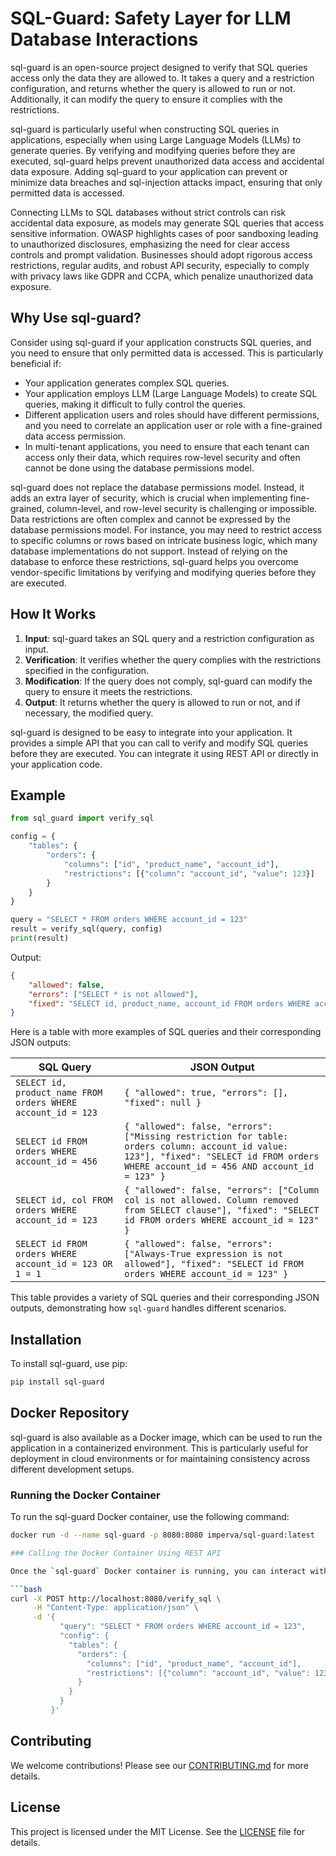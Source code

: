# SQL-Guard: Safety Layer for LLM Database Interactions

sql-guard is an open-source project designed to verify that SQL queries access only the data they are allowed to. It takes a query and a restriction configuration, and returns whether the query is allowed to run or not. Additionally, it can modify the query to ensure it complies with the restrictions.

sql-guard is particularly useful when constructing SQL queries in applications, especially when using Large Language Models (LLMs) to generate queries. By verifying and modifying queries before they are executed, sql-guard helps prevent unauthorized data access and accidental data exposure. Adding sql-guard to your application can prevent or minimize data breaches and sql-injection attacks impact, ensuring that only permitted data is accessed. 

Connecting LLMs to SQL databases without strict controls can risk accidental data exposure, as models may generate SQL queries that access sensitive information. OWASP highlights cases of poor sandboxing leading to unauthorized disclosures, emphasizing the need for clear access controls and prompt validation. Businesses should adopt rigorous access restrictions, regular audits, and robust API security, especially to comply with privacy laws like GDPR and CCPA, which penalize unauthorized data exposure.

## Why Use sql-guard?

Consider using sql-guard if your application constructs SQL queries, and you need to ensure that only permitted data is accessed. This is particularly beneficial if:
- Your application generates complex SQL queries.
- Your application employs LLM (Large Language Models) to create SQL queries, making it difficult to fully control the queries.
- Different application users and roles should have different permissions, and you need to correlate an application user or role with a fine-grained data access permission.
- In multi-tenant applications, you need to ensure that each tenant can access only their data, which requires row-level security and often cannot be done using the database permissions model.

sql-guard does not replace the database permissions model. Instead, it adds an extra layer of security, which is crucial when implementing fine-grained, column-level, and row-level security is challenging or impossible. 
Data restrictions are often complex and cannot be expressed by the database permissions model. For instance, you may need to restrict access to specific columns or rows based on intricate business logic, which many database implementations do not support. Instead of relying on the database to enforce these restrictions, sql-guard helps you overcome vendor-specific limitations by verifying and modifying queries before they are executed.

## How It Works

1. **Input**: sql-guard takes an SQL query and a restriction configuration as input.
2. **Verification**: It verifies whether the query complies with the restrictions specified in the configuration.
3. **Modification**: If the query does not comply, sql-guard can modify the query to ensure it meets the restrictions.
4. **Output**: It returns whether the query is allowed to run or not, and if necessary, the modified query.

sql-guard is designed to be easy to integrate into your application. It provides a simple API that you can call to verify and modify SQL queries before they are executed. You can integrate it using REST API or directly in your application code. 

## Example

```python
from sql_guard import verify_sql

config = {
    "tables": {
        "orders": {
            "columns": ["id", "product_name", "account_id"],
            "restrictions": [{"column": "account_id", "value": 123}]
        }
    }           
}

query = "SELECT * FROM orders WHERE account_id = 123"
result = verify_sql(query, config)
print(result)
```
Output:
```json
{
    "allowed": false,
    "errors": ["SELECT * is not allowed"],
    "fixed": "SELECT id, product_name, account_id FROM orders WHERE account_id = 123"
}
```
Here is a table with more examples of SQL queries and their corresponding JSON outputs:

| SQL Query                                                    | JSON Output                                                                                                                                                                                  |
|--------------------------------------------------------------|----------------------------------------------------------------------------------------------------------------------------------------------------------------------------------------------|
| `SELECT id, product_name FROM orders WHERE account_id = 123` | ```{ "allowed": true, "errors": [], "fixed": null } ```                                                                                                                                      |
| `SELECT id FROM orders WHERE account_id = 456`               | ```{ "allowed": false, "errors": ["Missing restriction for table: orders column: account_id value: 123"], "fixed": "SELECT id FROM orders WHERE account_id = 456 AND account_id = 123" } ``` |
| `SELECT id, col FROM orders WHERE account_id = 123`          | ```{ "allowed": false, "errors": ["Column col is not allowed. Column removed from SELECT clause"], "fixed": "SELECT id FROM orders WHERE account_id = 123" } ```                             |
| `SELECT id FROM orders WHERE account_id = 123 OR 1 = 1`      | ```{ "allowed": false, "errors": ["Always-True expression is not allowed"], "fixed": "SELECT id FROM orders WHERE account_id = 123" } ```                                                    |


This table provides a variety of SQL queries and their corresponding JSON outputs, demonstrating how `sql-guard` handles different scenarios.

## Installation
To install sql-guard, use pip:

```bash
pip install sql-guard
```

## Docker Repository

sql-guard is also available as a Docker image, which can be used to run the application in a containerized environment. This is particularly useful for deployment in cloud environments or for maintaining consistency across different development setups.

### Running the Docker Container

To run the sql-guard Docker container, use the following command:

```bash
docker run -d --name sql-guard -p 8080:8080 imperva/sql-guard:latest

### Calling the Docker Container Using REST API

Once the `sql-guard` Docker container is running, you can interact with it using its REST API. Below is an example of how to verify an SQL query using `curl`:

```bash
curl -X POST http://localhost:8080/verify_sql \
     -H "Content-Type: application/json" \
     -d '{
           "query": "SELECT * FROM orders WHERE account_id = 123",
           "config": {
             "tables": {
               "orders": {
                 "columns": ["id", "product_name", "account_id"],
                 "restrictions": [{"column": "account_id", "value": 123}]
               }
             }
           }
         }'
```

## Contributing
We welcome contributions! Please see our [CONTRIBUTING.md](CONTRIBUTING.md) for more details.

## License
This project is licensed under the MIT License. See the [LICENSE](LICENSE) file for details.
